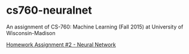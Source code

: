 # cs760-neuralnet

An assignment of CS-760: Machine Learning (Fall 2015) at University of Wisconsin-Madison

[Homework Assignment #2 - Neural Network](https://www.biostat.wisc.edu/~craven/cs760/hw/hw2.html)

